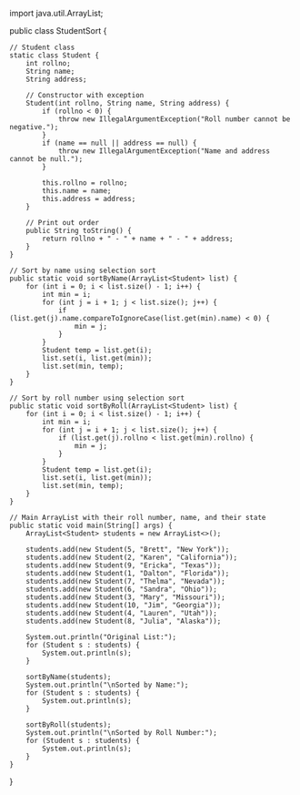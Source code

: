 import java.util.ArrayList;

public class StudentSort {

    // Student class
    static class Student {
        int rollno;
        String name;
        String address;

        // Constructor with exception
        Student(int rollno, String name, String address) {
            if (rollno < 0) {
                throw new IllegalArgumentException("Roll number cannot be negative.");
            }
            if (name == null || address == null) {
                throw new IllegalArgumentException("Name and address cannot be null.");
            }

            this.rollno = rollno;
            this.name = name;
            this.address = address;
        }

        // Print out order
        public String toString() {
            return rollno + " - " + name + " - " + address;
        }
    }

    // Sort by name using selection sort
    public static void sortByName(ArrayList<Student> list) {
        for (int i = 0; i < list.size() - 1; i++) {
            int min = i;
            for (int j = i + 1; j < list.size(); j++) {
                if (list.get(j).name.compareToIgnoreCase(list.get(min).name) < 0) {
                    min = j;
                }
            }
            Student temp = list.get(i);
            list.set(i, list.get(min));
            list.set(min, temp);
        }
    }

    // Sort by roll number using selection sort
    public static void sortByRoll(ArrayList<Student> list) {
        for (int i = 0; i < list.size() - 1; i++) {
            int min = i;
            for (int j = i + 1; j < list.size(); j++) {
                if (list.get(j).rollno < list.get(min).rollno) {
                    min = j;
                }
            }
            Student temp = list.get(i);
            list.set(i, list.get(min));
            list.set(min, temp);
        }
    }

    // Main ArrayList with their roll number, name, and their state
    public static void main(String[] args) {
        ArrayList<Student> students = new ArrayList<>();

        students.add(new Student(5, "Brett", "New York"));
        students.add(new Student(2, "Karen", "California"));
        students.add(new Student(9, "Ericka", "Texas"));
        students.add(new Student(1, "Dalton", "Florida"));
        students.add(new Student(7, "Thelma", "Nevada"));
        students.add(new Student(6, "Sandra", "Ohio"));
        students.add(new Student(3, "Mary", "Missouri"));
        students.add(new Student(10, "Jim", "Georgia"));
        students.add(new Student(4, "Lauren", "Utah"));
        students.add(new Student(8, "Julia", "Alaska"));

        System.out.println("Original List:");
        for (Student s : students) {
            System.out.println(s);
        }

        sortByName(students);
        System.out.println("\nSorted by Name:");
        for (Student s : students) {
            System.out.println(s);
        }

        sortByRoll(students);
        System.out.println("\nSorted by Roll Number:");
        for (Student s : students) {
            System.out.println(s);
        }
    }
}
